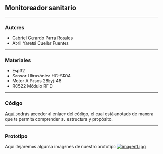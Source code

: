 ## Monitoreador sanitario

------------

### Autores 
- Gabriel Gerardo Parra Rosales
- Abril Yaretsi Cuellar Fuentes
------------
### Materiales
- Esp32
- Sensor Ultrasónico HC-SR04
- Motor A Pasos 28byj-48
- RC522 Módulo RFID


------------

### Código 
[Aquí ](http://https://github.com/Monitoreador/Prototipo/blob/main/proyecto_con_web.ino "Aquí ") podrás acceder al enlace del código, el cual está anotado de manera que te permita comprender su estructura y propósito.

------------

### Prototipo 
Aquí dejaremos algunsa imagenes de nuestro prototipo 
[![imagen1.jpg](https://i.postimg.cc/y8HX3n6y/imagen1.jpg)](https://postimg.cc/CzcfWGqR)

